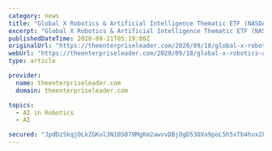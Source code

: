 ```yaml
---
category: news
title: "Global X Robotics & Artificial Intelligence Thematic ETF (NASDAQ:BOTZ) Short Interest Update"
excerpt: "Global X Robotics & Artificial Intelligence Thematic ETF (NASDAQ:BOTZ) was the recipient of a significant growth in short interest in the month of August. As of August 31st, there was short interest totalling 1,"
publishedDateTime: 2020-09-21T05:19:00Z
originalUrl: "https://theenterpriseleader.com/2020/09/18/global-x-robotics-artificial-intelligence-thematic-etf-nasdaqbotz-short-interest-update.html"
webUrl: "https://theenterpriseleader.com/2020/09/18/global-x-robotics-artificial-intelligence-thematic-etf-nasdaqbotz-short-interest-update.html"
type: article

provider:
  name: theenterpriseleader.com
  domain: theenterpriseleader.com

topics:
  - AI in Robotics
  - AI

secured: "JpdDz5kqjOLkZGKul3N10S070MgKm2awvvDBjOgD53OXa9poL5h5xTb4hvx2kSaeO9khLux2XIqlDQGwzo/1ABLaT5VwS1hh7JiY8aj+UdWum8mPQr8CcFyRXUmV2JbDJ7z+dZLdEdZbQxcVPymZVbz7Q28UdUqDmQkUDPwAJWHh2zmEmIlHv6m8m8atco/ebbvHYoT/pH6EMDHEOoCzlxEjDEWLt8MWYiNdclC+texKg5Wfcu2fW/5NcsxB1fBiWV9dB3NkPOUNcgA5zmgzXzbSTHoPJkKW6ZxEzF9z/NUbPq7BAgpyGbr/8E0tDDGyYk8Z+Sl+5qsUY0jW6c4H51wwXgbbngpoFs8eCJCo/d8=;E2Kx+XHAQPW4lX3dnOvOdQ=="
---
```


